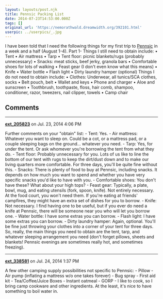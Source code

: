 ```yaml
---
layout: layouts/post.njk
title: Pennsic Packing List
date: 2014-07-23T14:53:00.000Z
tags: []
original_url: 'https://nemorathwald.dreamwidth.org/392101.html'
userpic: ../userpics/_.jpg
---
```

I have been told that I need the following things for my first trip to [Pennsic](http://www.pennsicwar.org/penn43/) in a week and a half (August 1-4). Part 1- Things I still need to obtain include: • Tent • Air mattress • Tarp • Tent floor: picnic blankets/rugs (probably unnecessary) • Snacks: meat sticks, beef jerky, granola bars • Comfortable shoes for lots of walking • Feast gear (I don't even know what this means) • Knife • Water bottle • Flash light • Dirty laundry hamper (optional) Things I do not need to obtain include: • Clothes: Underwear, all tunics/SCA clothes, socks • Belt pouch, belt • Wallet and keys • Phone and charger • Aloe and sunscreen • Toothbrush, toothpaste, floss, hair comb, shampoo, conditioner, razor, tweezers, nail clipper, towels • Camp chair

## Comments

---

**[ext_205823](https://www.dreamwidth.org/users/ext_205823)** on Jul. 23, 2014 4:06 PM

Further comments on your "obtain" list: - Tent: Yes. - Air mattress: Whatever you want to sleep on. Could be a cot, or a mattress pad, or a couple sleeping bags on the ground... whatever you need. - Tarp: Yes, for under the tent. Or ask whomever you're borrowing the tent from what they do. - Tent floor: Probably unnecessary for you. Lots of us like to line the bottom of our tent with rugs to keep the dirt/dust down and to make our living quarters more comfortable. For three days, you'll be quite fine without this. - Snacks: There is plenty of food to buy at Pennsic, including snacks. It depends on how much you want to spend and whether you have very specific snacks you'd like to have with you. - Comfortable shoes: You don't have these? What about your high tops? - Feast gear: Typically, a plate, bowl, mug, and eating utensils (fork, spoon, knife). Not entirely necessary. At the food court, you won't need them. If you're eating at friends' campfires, they might have an extra set of dishes for you to borrow. - Knife: Not necessary. I find having one to be useful, but if you ever do need a knife at Pennsic, there will be someone near you who will let you borrow one. - Water bottle: I have some extras you can borrow. - Flash light: I have some extras you can borrow. - Dirty laundry hamper: Again, optional. You'll be fine just throwing your clothes into a corner of your tent for three days. So, really, the main things you need to obtain are the tent, tarp, and whatever sleeping arrangement you need (don't forget pillows, sheets and blankets! Pennsic evenings are sometimes really hot, and sometimes freezing).

---

**[ext_338581](https://www.dreamwidth.org/users/ext_338581)** on Jul. 24, 2014 1:37 PM

A few other camping supply possibilities not specific to Pennsic: - Pillow - Air pump (inflating a mattress w/o one takes forever) - Bug spray - First aid kit - Tea/Coffee/Juice Boxes - Instant oatmeal - GORP - I like to cook, so I bring camp cookware and other ingredients. At the least, it's nice to have something to boil water in.
